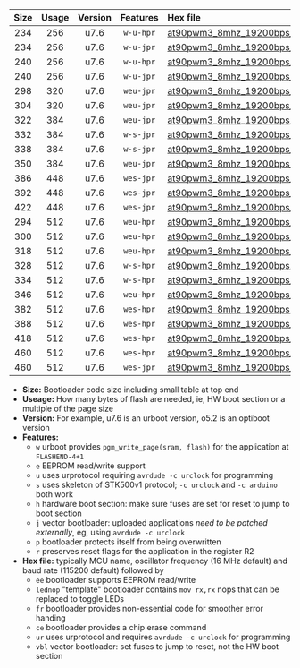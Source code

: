 |Size|Usage|Version|Features|Hex file|
|:-:|:-:|:-:|:-:|:--|
|234|256|u7.6|`w-u-hpr`|[at90pwm3_8mhz_19200bps_ur.hex](https://raw.githubusercontent.com/stefanrueger/urboot/main/at90pwm3_8mhz_19200bps_ur.hex)|
|234|256|u7.6|`w-u-jpr`|[at90pwm3_8mhz_19200bps_ur_vbl.hex](https://raw.githubusercontent.com/stefanrueger/urboot/main/at90pwm3_8mhz_19200bps_ur_vbl.hex)|
|240|256|u7.6|`w-u-hpr`|[at90pwm3_8mhz_19200bps_lednop_ur.hex](https://raw.githubusercontent.com/stefanrueger/urboot/main/at90pwm3_8mhz_19200bps_lednop_ur.hex)|
|240|256|u7.6|`w-u-jpr`|[at90pwm3_8mhz_19200bps_lednop_ur_vbl.hex](https://raw.githubusercontent.com/stefanrueger/urboot/main/at90pwm3_8mhz_19200bps_lednop_ur_vbl.hex)|
|298|320|u7.6|`weu-jpr`|[at90pwm3_8mhz_19200bps_ee_ur_vbl.hex](https://raw.githubusercontent.com/stefanrueger/urboot/main/at90pwm3_8mhz_19200bps_ee_ur_vbl.hex)|
|304|320|u7.6|`weu-jpr`|[at90pwm3_8mhz_19200bps_ee_lednop_ur_vbl.hex](https://raw.githubusercontent.com/stefanrueger/urboot/main/at90pwm3_8mhz_19200bps_ee_lednop_ur_vbl.hex)|
|322|384|u7.6|`weu-jpr`|[at90pwm3_8mhz_19200bps_ee_lednop_fr_ur_vbl.hex](https://raw.githubusercontent.com/stefanrueger/urboot/main/at90pwm3_8mhz_19200bps_ee_lednop_fr_ur_vbl.hex)|
|332|384|u7.6|`w-s-jpr`|[at90pwm3_8mhz_19200bps_vbl.hex](https://raw.githubusercontent.com/stefanrueger/urboot/main/at90pwm3_8mhz_19200bps_vbl.hex)|
|338|384|u7.6|`w-s-jpr`|[at90pwm3_8mhz_19200bps_lednop_vbl.hex](https://raw.githubusercontent.com/stefanrueger/urboot/main/at90pwm3_8mhz_19200bps_lednop_vbl.hex)|
|350|384|u7.6|`weu-jpr`|[at90pwm3_8mhz_19200bps_ee_lednop_fr_ce_ur_vbl.hex](https://raw.githubusercontent.com/stefanrueger/urboot/main/at90pwm3_8mhz_19200bps_ee_lednop_fr_ce_ur_vbl.hex)|
|386|448|u7.6|`wes-jpr`|[at90pwm3_8mhz_19200bps_ee_vbl.hex](https://raw.githubusercontent.com/stefanrueger/urboot/main/at90pwm3_8mhz_19200bps_ee_vbl.hex)|
|392|448|u7.6|`wes-jpr`|[at90pwm3_8mhz_19200bps_ee_lednop_vbl.hex](https://raw.githubusercontent.com/stefanrueger/urboot/main/at90pwm3_8mhz_19200bps_ee_lednop_vbl.hex)|
|422|448|u7.6|`wes-jpr`|[at90pwm3_8mhz_19200bps_ee_lednop_fr_vbl.hex](https://raw.githubusercontent.com/stefanrueger/urboot/main/at90pwm3_8mhz_19200bps_ee_lednop_fr_vbl.hex)|
|294|512|u7.6|`weu-hpr`|[at90pwm3_8mhz_19200bps_ee_ur.hex](https://raw.githubusercontent.com/stefanrueger/urboot/main/at90pwm3_8mhz_19200bps_ee_ur.hex)|
|300|512|u7.6|`weu-hpr`|[at90pwm3_8mhz_19200bps_ee_lednop_ur.hex](https://raw.githubusercontent.com/stefanrueger/urboot/main/at90pwm3_8mhz_19200bps_ee_lednop_ur.hex)|
|318|512|u7.6|`weu-hpr`|[at90pwm3_8mhz_19200bps_ee_lednop_fr_ur.hex](https://raw.githubusercontent.com/stefanrueger/urboot/main/at90pwm3_8mhz_19200bps_ee_lednop_fr_ur.hex)|
|328|512|u7.6|`w-s-hpr`|[at90pwm3_8mhz_19200bps.hex](https://raw.githubusercontent.com/stefanrueger/urboot/main/at90pwm3_8mhz_19200bps.hex)|
|334|512|u7.6|`w-s-hpr`|[at90pwm3_8mhz_19200bps_lednop.hex](https://raw.githubusercontent.com/stefanrueger/urboot/main/at90pwm3_8mhz_19200bps_lednop.hex)|
|346|512|u7.6|`weu-hpr`|[at90pwm3_8mhz_19200bps_ee_lednop_fr_ce_ur.hex](https://raw.githubusercontent.com/stefanrueger/urboot/main/at90pwm3_8mhz_19200bps_ee_lednop_fr_ce_ur.hex)|
|382|512|u7.6|`wes-hpr`|[at90pwm3_8mhz_19200bps_ee.hex](https://raw.githubusercontent.com/stefanrueger/urboot/main/at90pwm3_8mhz_19200bps_ee.hex)|
|388|512|u7.6|`wes-hpr`|[at90pwm3_8mhz_19200bps_ee_lednop.hex](https://raw.githubusercontent.com/stefanrueger/urboot/main/at90pwm3_8mhz_19200bps_ee_lednop.hex)|
|418|512|u7.6|`wes-hpr`|[at90pwm3_8mhz_19200bps_ee_lednop_fr.hex](https://raw.githubusercontent.com/stefanrueger/urboot/main/at90pwm3_8mhz_19200bps_ee_lednop_fr.hex)|
|460|512|u7.6|`wes-hpr`|[at90pwm3_8mhz_19200bps_ee_lednop_fr_ce.hex](https://raw.githubusercontent.com/stefanrueger/urboot/main/at90pwm3_8mhz_19200bps_ee_lednop_fr_ce.hex)|
|460|512|u7.6|`wes-jpr`|[at90pwm3_8mhz_19200bps_ee_lednop_fr_ce_vbl.hex](https://raw.githubusercontent.com/stefanrueger/urboot/main/at90pwm3_8mhz_19200bps_ee_lednop_fr_ce_vbl.hex)|

- **Size:** Bootloader code size including small table at top end
- **Useage:** How many bytes of flash are needed, ie, HW boot section or a multiple of the page size
- **Version:** For example, u7.6 is an urboot version, o5.2 is an optiboot version
- **Features:**
  + `w` urboot provides `pgm_write_page(sram, flash)` for the application at `FLASHEND-4+1`
  + `e` EEPROM read/write support
  + `u` uses urprotocol requiring `avrdude -c urclock` for programming
  + `s` uses skeleton of STK500v1 protocol; `-c urclock` and `-c arduino` both work
  + `h` hardware boot section: make sure fuses are set for reset to jump to boot section
  + `j` vector bootloader: uploaded applications *need to be patched externally*, eg, using `avrdude -c urclock`
  + `p` bootloader protects itself from being overwritten
  + `r` preserves reset flags for the application in the register R2
- **Hex file:** typically MCU name, oscillator frequency (16 MHz default) and baud rate (115200 default) followed by
  + `ee` bootloader supports EEPROM read/write
  + `lednop` "template" bootloader contains `mov rx,rx` nops that can be replaced to toggle LEDs
  + `fr` bootloader provides non-essential code for smoother error handing
  + `ce` bootloader provides a chip erase command
  + `ur` uses urprotocol and requires `avrdude -c urclock` for programming
  + `vbl` vector bootloader: set fuses to jump to reset, not the HW boot section
